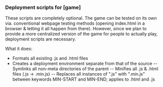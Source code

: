 ### Deployment scripts for [game]
These scripts are completely optional. The game can be tested on its own via. conventional webpage testing methods (opening index.html in a browser & letting it all happen from there). However, since we plan to provide a more centralized version of the game for people to actually play, deployment scripts are necessary.

What it does:
- Formats all existing .js and .html files
- Creates a deployment environment separate from that of the source
 -- Symlinks all non-meta directories of the parent
-- Minifies all .js & .html files (.js -> .min.js)
-- Replaces all instances of ".js" with ".min.js" between keywords MIN-START and MIN-END; applies to .html and .js 